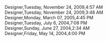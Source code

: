 ﻿Designer,Tuesday, November 24, 2009,4:57 AM  Designer,Tuesday, November 24, 2009,3:48 AM  Designer,Monday, March 07, 2005,4:45 PM  Designer,Tuesday, July 6, 2004,7:08 PM  Designer,Sunday, June 27, 2004,2:34 AM  Designer,Friday, May 14, 2004,4:00 PM